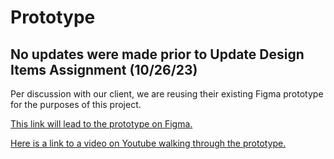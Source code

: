 # Prototype
## No updates were made prior to Update Design Items Assignment (10/26/23)

Per discussion with our client, we are reusing their existing Figma prototype for the purposes of this project.

[This link will lead to the prototype on Figma.](https://www.figma.com/file/1fNpgf7UKVJZiFxw7GPrn3/Dashboard-new-UIUX?type=design&node-id=49-874&mode=design&t=1KuLIpnsQsriXt3J-0)

[Here is a link to a video on Youtube walking through the prototype.](https://youtu.be/mkMkjJ9EuP8)

